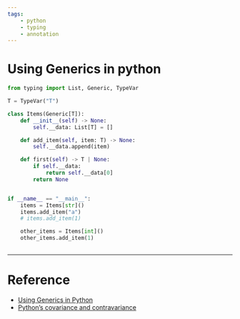 ```yaml
---
tags:
    - python
    - typing
    - annotation
---
```


# Using Generics in python


```python
from typing import List, Generic, TypeVar

T = TypeVar("T")

class Items(Generic[T]):
    def __init__(self) -> None:
        self.__data: List[T] = []

    def add_item(self, item: T) -> None:
        self.__data.append(item)

    def first(self) -> T | None:
        if self.__data:
            return self.__data[0]
        return None


if __name__ == "__main__":
    items = Items[str]()
    items.add_item("a")
    # items.add_item(1)

    other_items = Items[int]()
    other_items.add_item(1)
   
```

---

# Reference
- [Using Generics in Python](https://medium.com/@steveYeah/using-generics-in-python-99010e5056eb)
- [Python’s covariance and contravariance](https://blog.magrathealabs.com/pythons-covariance-and-contravariance-b422c63f57ac)